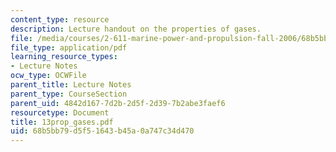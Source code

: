 ```yaml
---
content_type: resource
description: Lecture handout on the properties of gases.
file: /media/courses/2-611-marine-power-and-propulsion-fall-2006/68b5bb79d5f51643b45a0a747c34d470_13prop_gases.pdf
file_type: application/pdf
learning_resource_types:
- Lecture Notes
ocw_type: OCWFile
parent_title: Lecture Notes
parent_type: CourseSection
parent_uid: 4842d167-7d2b-2d5f-2d39-7b2abe3faef6
resourcetype: Document
title: 13prop_gases.pdf
uid: 68b5bb79-d5f5-1643-b45a-0a747c34d470
---
```

